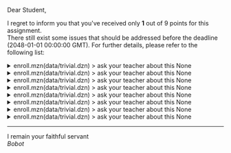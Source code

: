 Dear Student,

I regret to inform you that you've received only **1** out of 9 points for this assignment.\
There still exist some issues that should be addressed before the deadline (2048-01-01 00:00:00 GMT). For further details, please refer to the following list:

<details><summary>enroll.mzn(data/trivial.dzn) &gt; ask your teacher about this None</summary></details>
<details><summary>enroll.mzn(data/trivial.dzn) &gt; ask your teacher about this None</summary></details>
<details><summary>enroll.mzn(data/trivial.dzn) &gt; ask your teacher about this None</summary></details>
<details><summary>enroll.mzn(data/trivial.dzn) &gt; ask your teacher about this None</summary></details>
<details><summary>enroll.mzn(data/trivial.dzn) &gt; ask your teacher about this None</summary></details>
<details><summary>enroll.mzn(data/trivial.dzn) &gt; ask your teacher about this None</summary></details>
<details><summary>enroll.mzn(data/trivial.dzn) &gt; ask your teacher about this None</summary></details>
<details><summary>enroll.mzn(data/trivial.dzn) &gt; ask your teacher about this None</summary></details>

-----------
I remain your faithful servant\
_Bobot_